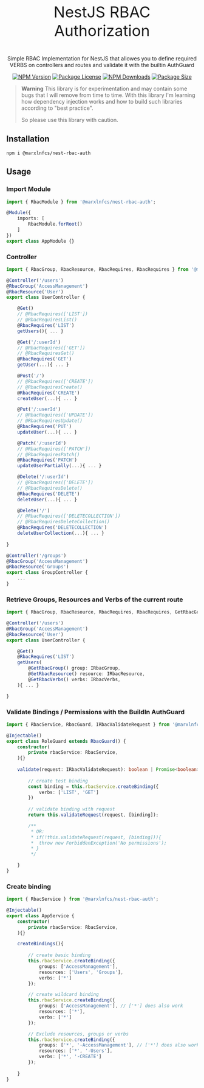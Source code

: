<p align="center" style="font-size: 40px;">NestJS RBAC Authorization</p>

<p align="center">Simple RBAC Implementation for NestJS that allowes you to define required VERBS on controllers and routes and validate it with the builtin AuthGuard</p>
<p align="center">
    <a href="https://www.npmjs.com/package/@marxlnfcs/nest-rbac-auth" target="_blank"><img src="https://img.shields.io/npm/v/@marxlnfcs/nest-rbac-auth.svg" alt="NPM Version" /></a>
    <a href="https://www.npmjs.com/package/@marxlnfcs/nest-rbac-auth" target="_blank"><img src="https://img.shields.io/npm/l/@marxlnfcs/nest-rbac-auth.svg" alt="Package License" /></a>
    <a href="https://www.npmjs.com/package/@marxlnfcs/nest-rbac-auth" target="_blank"><img src="https://img.shields.io/npm/dm/@marxlnfcs/nest-rbac-auth.svg" alt="NPM Downloads" /></a>
    <a href="https://www.npmjs.com/package/@marxlnfcs/nest-rbac-auth" target="_blank"><img src="https://img.shields.io/bundlephobia/min/@marxlnfcs/nest-rbac-auth?label=size" alt="Package Size" /></a>
</p>

> **Warning**
> This library is for experimentation and may contain some bugs that I will remove from time to time.
> With this library I'm learning how dependency injection works and how to build such libraries according to "best practice".
>
> So please use this library with caution.

## Installation
```
npm i @marxlnfcs/nest-rbac-auth
```

## Usage
### Import Module
```typescript
import { RbacModule } from '@marxlnfcs/nest-rbac-auth';

@Module({
    imports: [
        RbacModule.forRoot()
    ]
})
export class AppModule {}
```

### Controller
```typescript
import { RbacGroup, RbacResource, RbacRequires, RbacRequires } from '@marxlnfcs/nest-rbac-auth';

@Controller('/users')
@RbacGroup('AccessManagement')
@RbacResource('User')
export class UserController {

    @Get()
    // @RbacRequires(['LIST'])
    // @RbacRequiresList()
    @RbacRequires('LIST')
    getUsers(){ ... }

    @Get('/:userId')
    // @RbacRequires(['GET'])
    // @RbacRequiresGet()
    @RbacRequires('GET')
    getUser(...){ ... }

    @Post('/')
    // @RbacRequires(['CREATE'])
    // @RbacRequiresCreate()
    @RbacRequires('CREATE')
    createUser(...){ ... }

    @Put('/:userId')
    // @RbacRequires(['UPDATE'])
    // @RbacRequiresUpdate()
    @RbacRequires('PUT')
    updateUser(...){ ... }

    @Patch('/:userId')
    // @RbacRequires(['PATCH'])
    // @RbacRequiresPatch()
    @RbacRequires('PATCH')
    updateUserPartially(...){ ... }

    @Delete('/:userId')
    // @RbacRequires(['DELETE'])
    // @RbacRequiresDelete()
    @RbacRequires('DELETE')
    deleteUser(...){ ... }

    @Delete('/')
    // @RbacRequires(['DELETECOLLECTION'])
    // @RbacRequiresDeleteCollection()
    @RbacRequires('DELETECOLLECTION')
    deleteUserCollection(...){ ... }
    
}

@Controller('/groups')
@RbacGroup('AccessManagement')
@RbacResource('Groups')
export class GroupController {
    ...
}
```

### Retrieve Groups, Resources and Verbs of the current route
```typescript
import { RbacGroup, RbacResource, RbacRequires, RbacRequires, GetRbacGroup, GetRbacResource, GetRbacVerbs, IRbacGroup, IRbacResource, IRbacVerbs } from '@marxlnfcs/nest-rbac-auth';

@Controller('/users')
@RbacGroup('AccessManagement')
@RbacResource('User')
export class UserController {

    @Get()
    @RbacRequires('LIST')
    getUsers(
        @GetRbacGroup() group: IRbacGroup,
        @GetRbacResource() resource: IRbacResource,
        @GetRbacVerbs() verbs: IRbacVerbs,
    ){ ... }

}
```

### Validate Bindings / Permissions with the BuildIn AuthGuard
```typescript
import { RbacService, RbacGuard, IRbacValidateRequest } from '@marxlnfcs/nest-rbac-auth';

@Injectable()
export class RoleGuard extends RbacGuard() {
    constructor(
        private rbacService: RbacService,
    ){}
    
    validate(request: IRbacValidateRequest): boolean | Promise<boolean> | Observable<boolean> {
        
        // create test binding
        const binding = this.rbacService.createBinding({
            verbs: ['LIST', 'GET']
        })
        
        // validate binding with request
        return this.validateRequest(request, [binding]);

        /**
         * OR:
         * if(!this.validateRequest(request, [binding])){
         *  throw new ForbiddenException('No permissions');
         * }
         */

    }
}
```

### Create binding
```typescript
import { RbacService } from '@marxlnfcs/nest-rbac-auth';

@Injectable()
export class AppService {
    constructor(
        private rbacService: RbacService,
    ){}

    createBindings(){
        
        // create basic binding
        this.rbacService.createBinding({
            groups: ['AccessManagement'],
            resources: ['Users', 'Groups'],
            verbs: ['*']
        });

        // create wildcard binding
        this.rbacService.createBinding({
            groups: ['AccessManagement'], // ['*'] does also work
            resources: ['*'],
            verbs: ['*']
        });

        // Exclude resources, groups or verbs
        this.rbacService.createBinding({
            groups: ['*', '-AccessManagement'], // ['*'] does also work
            resources: ['*', '-Users'],
            verbs: ['*', '-CREATE']
        });
        
    }
}
```